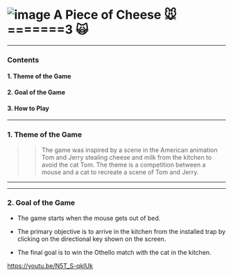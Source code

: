 # ![image](https://user-images.githubusercontent.com/48724199/101284740-db0d6b80-3824-11eb-85ec-81e6d8864012.png) A Piece of Cheese 🐭 =======3 🙀 

----

### Contents

  #### 1. Theme of the Game

  #### 2. Goal of the Game

  #### 3. How to Play


----
### 1. Theme of the Game

>> The game was inspired by a scene in the American animation Tom and Jerry stealing cheese and milk from the kitchen to avoid the cat Tom.
>> The theme is a competition between a mouse and a cat to recreate a scene of Tom and Jerry.


----
----



### 2. Goal of the Game

* The game starts when the mouse gets out of bed.

* The primary objective is to arrive in the kitchen from the installed trap by clicking on the directional key shown on the screen.

* The final goal is to win the Othello match with the cat in the kitchen.

https://youtu.be/N5T_S-qkIUk
